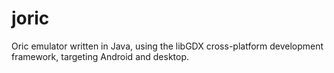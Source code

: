 # joric
Oric emulator written in Java, using the libGDX cross-platform development framework, targeting Android and desktop.
